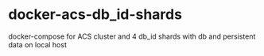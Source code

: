 # docker-acs-db_id-shards
docker-compose for ACS cluster and 4 db_id shards with db and persistent data on local host
